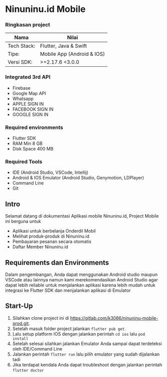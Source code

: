 # Ninuninu.id Mobile 
### Ringkasan project
| Nama         | Nilai               |
|--------------|---------------------|
| Tech Stack:    | Flutter, Java & Swift |
| Tipe:   | Mobile App (Android & IOS)        |
| Versi SDK:       | >=2.17.6 <3.0.0      |

### Integrated 3rd API

- Firebase
- Google Map API
- Whatsapp
- APPLE SIGN IN
- FACEBOOK SIGN IN
- GOOGLE SIGN IN 

### Required environments

- Flutter SDK
- RAM Min 8 GB
- Disk Space 400 MB


### Required Tools
- IDE (Android Studio, VSCode, Intellij)
- Android & IOS Emulator (Android Studio, Genymotion, LDPlayer)
- Command Line
- Git

## Intro

Selamat datang di dokumentasi Aplikasi mobile Ninuninu.id, Project Mobile ini berguna untuk
- Aplikasi untuk berbelanja Onderdil Mobil
- Melihat produk-produk di Ninuninu.id
- Pembayaran pesanan secara otomatis
- Daftar Member Ninuninu.id

## Requirements dan Environments

Dalam pengembangan, Anda dapat menggunakan Android studio maupun VSCode atau lainnya namun kami merekomendasikan Android Studio agar dapat lebih reliable untuk menjalankan aplikasi karena lebih mudah untuk integrasi ke Flutter SDK dan menjalankan aplikasi di Emulator


## Start-Up

1. Silahkan clone project ini di https://gitlab.com/k3066/ninuninu-mobile-prod.git.
2. Setelah masuk folder project jalankan `flutter pub get`.
3. Lalu setup platform IOS dengan jalankan perintah `cd ios`
lalu `pod install`
4. Setelah selesai silahkan jalankan Emulator Anda sampai dapat terdeteksi oleh IDE/Command Line
5. Jalankan perintah `flutter run` lalu pilih emulator yang sudah dijalankan tadi 
6. Jika terdapat kendala Anda dapat troubleshoot dengan jalankan perintah `flutter doctor`


